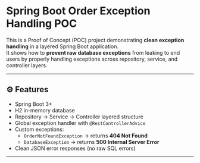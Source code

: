 # Spring Boot Order Exception Handling POC

This is a Proof of Concept (POC) project demonstrating **clean exception handling** in a layered Spring Boot application.  
It shows how to **prevent raw database exceptions** from leaking to end users by properly handling exceptions across repository, service, and controller layers.

---

## ⚙️ Features
- Spring Boot 3+
- H2 in-memory database
- Repository → Service → Controller layered structure
- Global exception handler with `@RestControllerAdvice`
- Custom exceptions:
  - `OrderNotFoundException` → returns **404 Not Found**
  - `DatabaseException` → returns **500 Internal Server Error**
- Clean JSON error responses (no raw SQL errors)

---